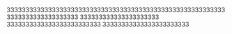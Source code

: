 33333333333333333333333333333333333333333333333333333333333333333333333333333
333333333333333333333
3333333333333333333333333
33333333333333333333333